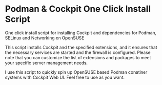 # Podman & Cockpit One Click Install Script
One click install script for installing Cockpit and dependencies for Podman, SELinux and Networking on OpenSUSE

This script installs Cockpit and the specified extensions, and it ensures that the necessary services are started and the firewall is configured. Please note that you can customize the list of extensions and packages to meet your specific server management needs.

I use this script to quickly spin up OpenSUSE based Podman conatiner systems with Cockpit Web UI. Feel free to use as you want.
